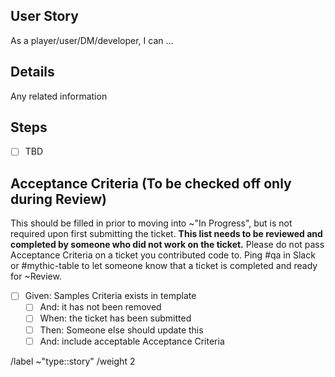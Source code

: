 <!-- Title suggestion: [Story] Name of story -->
<!-- Story issues track work to create new features and provide distinct new value to the user -->

## User Story

As a player/user/DM/developer, I can ... 

## Details

Any related information

## Steps

- [ ] TBD

## Acceptance Criteria (To be checked off **only** during Review)

This should be filled in prior to moving into ~"In Progress", but is not required upon first submitting the ticket.
**This list needs to be reviewed and completed by someone who did not work on the ticket.** Please do not pass Acceptance Criteria on a ticket you contributed code to. Ping #qa in Slack or #mythic-table to let someone know that a ticket is completed and ready for ~Review.

<!-- Some notes on Acceptance Criteria (AC)
If you are having issues creating Acceptance Criteria, please review [Some notes on Acceptance Criteria(AC)](https://gitlab.com/mythicteam/mythictable/-/wikis/qa/acceptace-criteria). Don't hesitate to ask for AC review or assistance in #qa, it's what we're here for.
-->

- [ ] Given: Samples Criteria exists in template
    - [ ] And: it has not been removed
    - [ ] When: the ticket has been submitted
    - [ ] Then: Someone else should update this
    - [ ] And: include acceptable Acceptance Criteria
    
/label ~"type::story"
/weight 2
<!-- A note on weights
0 is trivial. Does not involve code
1 is a button, documentation corrections, a quick fix
2 is a simple well known task
3 is for a somewhat simple task
5 is for a complicated story that requires a number of moving parts
8 is for a significant amount of work but should with perhaps some unknowns or external dependencies
Anything higher than 8 should be broken up into smaller more distinct stories.
-->
